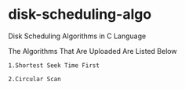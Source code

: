 # disk-scheduling-algo
Disk Scheduling Algorithms in C Language

The Algorithms That Are Uploaded Are Listed Below
  
    1.Shortest Seek Time First
    
    2.Circular Scan
